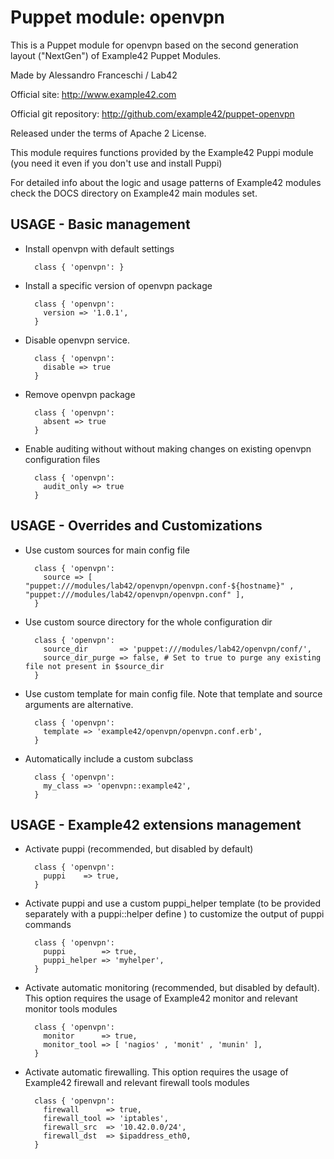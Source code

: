 # Puppet module: openvpn

This is a Puppet module for openvpn based on the second generation layout ("NextGen") of Example42 Puppet Modules.

Made by Alessandro Franceschi / Lab42

Official site: http://www.example42.com

Official git repository: http://github.com/example42/puppet-openvpn

Released under the terms of Apache 2 License.

This module requires functions provided by the Example42 Puppi module (you need it even if you don't use and install Puppi)

For detailed info about the logic and usage patterns of Example42 modules check the DOCS directory on Example42 main modules set.

## USAGE - Basic management

* Install openvpn with default settings

        class { 'openvpn': }

* Install a specific version of openvpn package

        class { 'openvpn':
          version => '1.0.1',
        }

* Disable openvpn service.

        class { 'openvpn':
          disable => true
        }

* Remove openvpn package

        class { 'openvpn':
          absent => true
        }

* Enable auditing without without making changes on existing openvpn configuration files

        class { 'openvpn':
          audit_only => true
        }


## USAGE - Overrides and Customizations
* Use custom sources for main config file 

        class { 'openvpn':
          source => [ "puppet:///modules/lab42/openvpn/openvpn.conf-${hostname}" , "puppet:///modules/lab42/openvpn/openvpn.conf" ], 
        }


* Use custom source directory for the whole configuration dir

        class { 'openvpn':
          source_dir       => 'puppet:///modules/lab42/openvpn/conf/',
          source_dir_purge => false, # Set to true to purge any existing file not present in $source_dir
        }

* Use custom template for main config file. Note that template and source arguments are alternative. 

        class { 'openvpn':
          template => 'example42/openvpn/openvpn.conf.erb',
        }

* Automatically include a custom subclass

        class { 'openvpn':
          my_class => 'openvpn::example42',
        }


## USAGE - Example42 extensions management 
* Activate puppi (recommended, but disabled by default)

        class { 'openvpn':
          puppi    => true,
        }

* Activate puppi and use a custom puppi_helper template (to be provided separately with a puppi::helper define ) to customize the output of puppi commands 

        class { 'openvpn':
          puppi        => true,
          puppi_helper => 'myhelper', 
        }

* Activate automatic monitoring (recommended, but disabled by default). This option requires the usage of Example42 monitor and relevant monitor tools modules

        class { 'openvpn':
          monitor      => true,
          monitor_tool => [ 'nagios' , 'monit' , 'munin' ],
        }

* Activate automatic firewalling. This option requires the usage of Example42 firewall and relevant firewall tools modules

        class { 'openvpn':       
          firewall      => true,
          firewall_tool => 'iptables',
          firewall_src  => '10.42.0.0/24',
          firewall_dst  => $ipaddress_eth0,
        }

